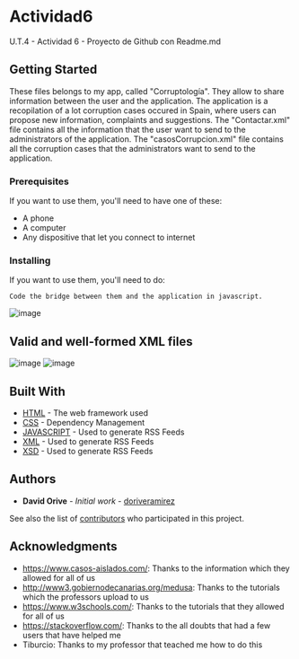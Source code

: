# Actividad6
U.T.4 - Actividad 6 - Proyecto de Github con Readme.md

## Getting Started

These files belongs to my app, called "Corruptología". They allow to share information between the user and the application.
The application is a recopilation of a lot corruption cases occured in Spain, where users can propose new information, complaints and suggestions.
The "Contactar.xml" file contains all the information that the user want to send to the administrators of the application.
The "casosCorrupcion.xml" file contains all the corruption cases that the administrators want to send to the application.

### Prerequisites

If you want to use them, you'll need to have one of these:

* A phone
* A computer
* Any dispositive that let you connect to internet

### Installing

If you want to use them, you'll need to do:

```
Code the bridge between them and the application in javascript.
```

![image](https://i.gyazo.com/24dfaaab34ff034e2f36d5b6f66b4776.png)

## Valid and well-formed XML files

![image](https://i.gyazo.com/3817ab69c3d365a6b904c4c76a0cd5c4.png)
![image](https://i.gyazo.com/4e7c1a6e44d1e20768d637602bc5338b.png)

## Built With

* [HTML](https://www.w3schools.com/html/) - The web framework used
* [CSS](https://www.w3schools.com/css/) - Dependency Management
* [JAVASCRIPT](https://www.w3schools.com/js/) - Used to generate RSS Feeds
* [XML](https://www.w3schools.com/xml/) - Used to generate RSS Feeds
* [XSD](https://www.w3schools.com/xml/schema_intro.asp) - Used to generate RSS Feeds

## Authors

* **David Orive** - *Initial work* - [doriveramirez](https://github.com/doriveramirez)

See also the list of [contributors](https://github.com/doriveramirez/Actividad6/contributors) who participated in this project.

## Acknowledgments

* https://www.casos-aislados.com/: Thanks to the information which they allowed for all of us
* http://www3.gobiernodecanarias.org/medusa: Thanks to the tutorials which the professors upload to us
* https://www.w3schools.com/: Thanks to the tutorials that they allowed for all of us
* https://stackoverflow.com/: Thanks to the all doubts that had a few users that have helped me
* Tiburcio: Thanks to my professor that teached me how to do this
